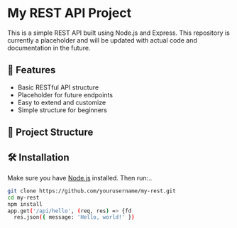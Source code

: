 # My REST API Project

This is a simple REST API built using Node.js and Express. This repository is currently a placeholder and will be updated with actual code and documentation in the future.

## 🚀 Features

- Basic RESTful API structure
- Placeholder for future endpoints
- Easy to extend and customize
- Simple structure for beginners

## 📁 Project Structure


## 🛠️ Installation

Make sure you have [Node.js](https://nodejs.org/) installed. Then run:..

```bash
git clone https://github.com/yourusername/my-rest.git
cd my-rest
npm install
app.get('/api/hello', (req, res) => {fd
  res.json({ message: 'Hello, world!' })


